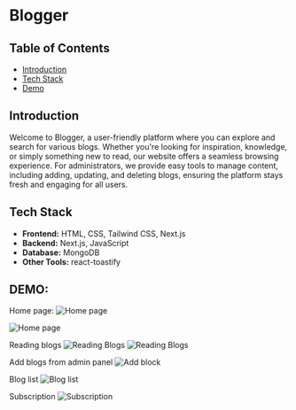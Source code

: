 # Blogger

## Table of Contents
- [Introduction](#introduction)
- [Tech Stack](#tech-stack)
- [Demo](#demo)
## Introduction
Welcome to Blogger, a user-friendly platform where you can explore and search for various blogs. Whether you're looking for inspiration, knowledge, or simply something new to read, our website offers a seamless browsing experience. For administrators, we provide easy tools to manage content, including adding, updating, and deleting blogs, ensuring the platform stays fresh and engaging for all users.


## Tech Stack
- **Frontend:** HTML, CSS, Tailwind CSS, Next.js
- **Backend:** Next.js, JavaScript
- **Database:** MongoDB
- **Other Tools:** react-toastify



## DEMO:

Home page:
![Home page](https://github.com/user-attachments/assets/a42cfe63-4555-4297-b1bd-3f153d7b04e4)

![Home page](![image](https://github.com/user-attachments/assets/98a042cb-f373-4fee-a8fa-3e0e0e65b596)
)



Reading blogs
![Reading Blogs](![image](https://github.com/user-attachments/assets/aa5f1b07-3150-4b9b-917e-c7787575ca14)
)
![Reading Blogs](![image](https://github.com/user-attachments/assets/5c2238c8-d744-4980-b98a-2948356e6824)
)

Add blogs from admin panel 
![Add block](![image](https://github.com/user-attachments/assets/b1bfc9ff-816a-413b-b1e3-025e39d4e563)
)

Blog list
![Blog list](![image](https://github.com/user-attachments/assets/9fe4b1a1-c94a-4a4c-9f12-5c6a0545f82b)
)

Subscription
![Subscription](![image](https://github.com/user-attachments/assets/a664b91c-e41e-48aa-afc8-1fb182266be8)
)






















